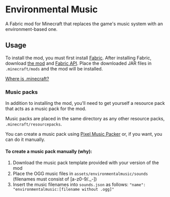 # Environmental Music

A Fabric mod for Minecraft that replaces the game's music system with an environment-based one.

## Usage

To install the mod, you must first install [Fabric](https://fabricmc.net/use/installer/). After installing Fabric, download [the mod](https://github.com/Kamppix/EnvironmentalMusic/releases/latest) and [Fabric API](https://github.com/FabricMC/fabric/releases). Place the downloaded JAR files in `.minecraft/mods` and the mod will be installed.

[Where is .minecraft?](https://minecraft.fandom.com/wiki/.minecraft#Locating_.minecraft)

### Music packs

In addition to installing the mod, you'll need to get yourself a resource pack that acts as a music pack for the mod.

Music packs are placed in the same directory as any other resource packs, `.minecraft/resourcepacks`.

You can create a music pack using [Pixel Music Packer](https://github.com/Kamppix/PixelMusicPacker) or, if you want, you can do it manually.

#### To create a music pack manually (why):

1. Download the music pack template provided with your version of the mod
2. Place the OGG music files in `assets/environmentalmusic/sounds` (filenames must consist of [a-z0-9/.\_-])
3. Insert the music filenames into `sounds.json` as follows: `"name": "environmentalmusic:[filename without .ogg]"`
